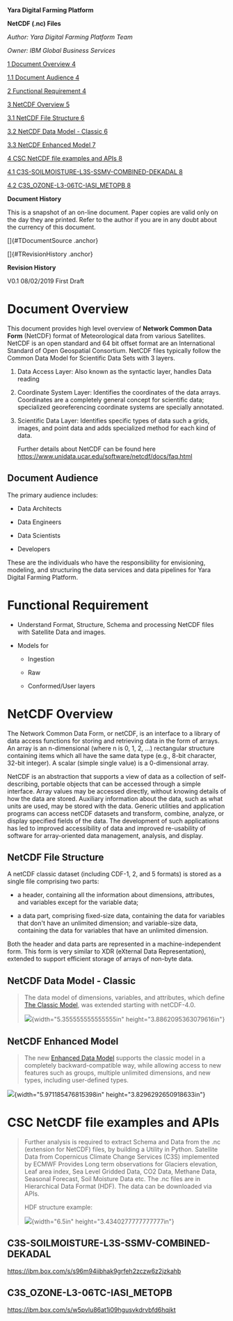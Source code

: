 **Yara Digital Farming Platform**

**NetCDF (.nc) Files**

*Author: Yara Digital Farming Platform Team*

*Owner: IBM Global Business Services*

[1 Document Overview 4](#document-overview)

[1.1 Document Audience 4](#document-audience)

[2 Functional Requirement 4](#functional-requirement)

[3 NetCDF Overview 5](#netcdf-overview)

[3.1 NetCDF File Structure 6](#netcdf-file-structure)

[3.2 NetCDF Data Model - Classic 6](#netcdf-data-model---classic)

[3.3 NetCDF Enhanced Model 7](#netcdf-enhanced-model)

[4 CSC NetCDF file examples and APIs
8](#csc-netcdf-file-examples-and-apis)

[4.1 C3S-SOILMOISTURE-L3S-SSMV-COMBINED-DEKADAL
8](#c3s-soilmoisture-l3s-ssmv-combined-dekadal)

[4.2 C3S\_OZONE-L3-06TC-IASI\_METOPB 8](#c3s_ozone-l3-06tc-iasi_metopb)

**Document History**


This is a snapshot of an on-line document. Paper copies are valid only
on the day they are printed. Refer to the author if you are in any doubt
about the currency of this document.

[]{#TDocumentSource .anchor}

[]{#TRevisionHistory .anchor}

**Revision History**

  V0.1                                              08/02/2019                                    First Draft

Document Overview
=================

This document provides high level overview of **Network Common Data
Form** (NetCDF) format of Meteorological data from various Satellites.
NetCDF is an open standard and 64 bit offset format are an International
Standard of Open Geospatial Consortium. NetCDF files typically follow
the Common Data Model for Scientific Data Sets with 3 layers.

1.  Data Access Layer: Also known as the syntactic layer, handles Data
    reading

2.  Coordinate System Layer: Identifies the coordinates of the data
    arrays. Coordinates are a completely general concept for scientific
    data; specialized georeferencing coordinate systems are specially
    annotated.

3.  Scientific Data Layer: Identifies specific types of data such a
    grids, images, and point data and adds specialized method for each
    kind of data.

    Further details about NetCDF can be found here
    <https://www.unidata.ucar.edu/software/netcdf/docs/faq.html>

Document Audience
-----------------

The primary audience includes:

-   Data Architects

-   Data Engineers

-   Data Scientists

-   Developers

These are the individuals who have the responsibility for envisioning,
modeling, and structuring the data services and data pipelines for
Yara Digital Farming Platform.

Functional Requirement
======================

-   Understand Format, Structure, Schema and processing NetCDF files
    with Satellite Data and images.

-   Models for

    -   Ingestion

    -   Raw

    -   Conformed/User layers

NetCDF Overview
===============

The Network Common Data Form, or netCDF, is an interface to a library of
data access functions for storing and retrieving data in the form of
arrays. An array is an n-dimensional (where n is 0, 1, 2, ...)
rectangular structure containing items which all have the same data type
(e.g., 8-bit character, 32-bit integer). A scalar (simple single value)
is a 0-dimensional array.

NetCDF is an abstraction that supports a view of data as a collection of
self-describing, portable objects that can be accessed through a simple
interface. Array values may be accessed directly, without knowing
details of how the data are stored. Auxiliary information about the
data, such as what units are used, may be stored with the data. Generic
utilities and application programs can access netCDF datasets and
transform, combine, analyze, or display specified fields of the data.
The development of such applications has led to improved accessibility
of data and improved re-usability of software for array-oriented data
management, analysis, and display.

NetCDF File Structure
---------------------

A netCDF classic dataset (including CDF-1, 2, and 5 formats) is stored
as a single file comprising two parts:

-   a header, containing all the information about dimensions,
    attributes, and variables except for the variable data;

-   a data part, comprising fixed-size data, containing the data for
    variables that don't have an unlimited dimension; and variable-size
    data, containing the data for variables that have an unlimited
    dimension.

Both the header and data parts are represented in a machine-independent
form. This form is very similar to XDR (eXternal Data Representation),
extended to support efficient storage of arrays of non-byte data.

NetCDF Data Model - Classic
---------------------------

> The data model of dimensions, variables, and attributes, which define [The Classic
> Model](https://www.unidata.ucar.edu/software/netcdf/docs/netcdf_data_model.html#classic_model),
> was extended starting with netCDF-4.0.
>
> ![](./img/media/image1.png){width="5.355555555555555in"
> height="3.8862095363079616in"}

NetCDF Enhanced Model
---------------------

> The new [Enhanced Data
> Model](https://www.unidata.ucar.edu/software/netcdf/docs/netcdf_data_model.html#enhanced_model)
> supports the classic model in a completely backward-compatible way,
> while allowing access to new features such as groups, multiple
> unlimited dimensions, and new types, including user-defined types.

![](./img/media/image2.png){width="5.971185476815398in"
height="3.8296292650918633in"}

CSC NetCDF file examples and APIs
=================================

> Further analysis is required to extract Schema and Data from the .nc
> (extension for NetCDF) files, by building a Utility in Python.
> Satellite Data from Copernicus Climate Change Services (C3S)
> implemented by ECMWF Provides Long term observations for Glaciers
> elevation, Leaf area index, Sea Level Gridded Data, CO2 Data, Methane
> Data, Seasonal Forecast, Soil Moisture Data etc. The .nc files are in
> Hierarchical Data Format (HDF). The data can be downloaded via APIs.
>
> HDF structure example:
>
> ![](./img/media/image3.png){width="6.5in"
> height="3.4340277777777777in"}

C3S-SOILMOISTURE-L3S-SSMV-COMBINED-DEKADAL
-------------------------------------------

<https://ibm.box.com/s/s96m94iibhak9grfeh2zczw6z2jzkahb>

C3S\_OZONE-L3-06TC-IASI\_METOPB
-------------------------------

<https://ibm.box.com/s/w5pvlu86at1i09hgusvkdrvbfd6hqjkt>
